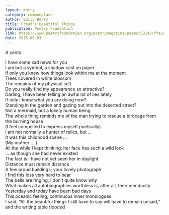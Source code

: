 ```yaml
---
layout: entry
category: commonplace
author: Emily Berry
title: Freud's Beautiful Things
publication: Poetry Foundation
link: https://www.poetryfoundation.org/poetrymagazine/poems/58143/freuds-beautiful-things
date: 2015-06-03
---
```


*A cento*

I have some sad news for you
<br>I am but a symbol, a shadow cast on paper
<br>If only you knew how things look within me at the moment
<br>Trees covered in white blossom
<br>The remains of my physical self
<br>Do you really find my appearance so attractive?
<br>Darling, I have been telling an awful lot of lies lately
<br>If only I knew what you are doing now?
<br>Standing in the garden and gazing out into the deserted street?
<br>Not a mermaid, but a lovely human being
<br>The whole thing reminds me of the man trying to rescue a birdcage from the burning house
<br>(I feel compelled to express myself poetically) 
<br>I am not normally a hunter of relics, but ...
<br>It was this childhood scene ...
<br>(My mother ... )
<br>All the while I kept thinking: her face has such a wild look
<br>... as though she had never existed
<br>The fact is I have not yet seen her in daylight
<br>Distance must remain distance
<br>A few proud buildings; your lovely photograph
<br>I find this loss very hard to bear
<br>The bells are ringing, I don’t quite know why
<br>What makes all autobiographies worthless is, after all, their mendacity
<br>Yesterday and today have been bad days
<br>This oceanic feeling, continuous inner monologues
<br>I said, “All the beautiful things I still have to say will have to remain unsaid,” and the writing table flooded
